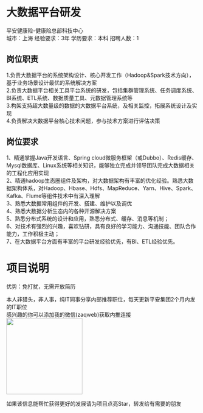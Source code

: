 # 大数据平台研发
平安健康险-健康险总部科技中心  
城市：上海 经验要求：3年 学历要求：本科  招聘人数：1

## 岗位职责
1.负责大数据平台的系统架构设计、核心开发工作（Hadoop&Spark技术方向），基于业务场景设计最优的系统解决方案   
2.负责大数据平台相关工具平台系统的研发，包括集群管理系统、任务调度系统、BI系统、ETL系统、数据质量工具、元数据管理系统等   
3.构架支持超大数量级的数据的大数据平台系统，及相关监控，拓展系统设计及实现   
4.负责解决大数据平台核心技术问题，参与技术方案进行评估决策

## 岗位要求
1、精通掌握Java开发语言、Spring cloud微服务框架（或Dubbo）、Redis缓存、Mysql数据库、Linux系统等相关知识，能够独立完成并领导团队完成大数据相关的工程化应用实现   
2、精通hadoop生态圈组件及架构，对大数据架构有丰富的优化经验。熟悉大数据架构体系，对Hadoop、Hbase、Hdfs、MapReduce、Yarn、Hive、Spark、Kafka、Flume等组件技术中有深入理解   
3、熟悉大数据常用组件的开发、搭建、维护以及调优   
4、熟悉大数据分析生态内的各种开源解决方案   
5、熟悉分布式系统的设计和应用，熟悉分布式、缓存、消息等机制；   
6、对技术有强烈的兴趣，喜欢钻研，具有良好的学习能力、沟通技能、团队合作能力，工作积极主动；   
7、在大数据平台方面有丰富的平台研发经验优先，有BI、ETL经验优先。

# 项目说明

优势：免打扰，无需开放简历

本人非猎头，非人事，纯IT同事分享内部推荐职位，每天更新平安集团2个月内发的IT职位  
感兴趣的你可以添加我的微信(zaqweb)获取内推连接  
<img src="https://github.com/zaqweb/PA-IT-JOBS/blob/master/WechatICode.jpeg"  height="200" width="200">

如果该信息能帮忙获得更好的发展请为项目点亮Star，转发给有需要的朋友




